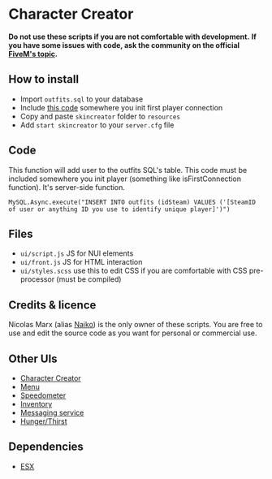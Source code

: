 # Character Creator

**Do not use these scripts if you are not comfortable with development.**
**If you have some issues with code, ask the community on the official [FiveM's topic](https://forum.fivem.net/t/preview-enhanced-hud/634217).**

## How to install

* Import ```outfits.sql``` to your database
* Include [this code](#code) somewhere you init first player connection
* Copy and paste ```skincreator``` folder to ```resources```
* Add ```start skincreator``` to your ```server.cfg``` file

## Code

This function will add user to the outfits SQL's table. This code must be included somewhere you init player (something like isFirstConnection function). It's server-side function.
```
MySQL.Async.execute("INSERT INTO outfits (idSteam) VALUES ('[SteamID of user or anything ID you use to identify unique player]')")
```

## Files

* ```ui/script.js``` JS for NUI elements
* ```ui/front.js``` JS for HTML interaction
* ```ui/styles.scss``` use this to edit CSS if you are comfortable with CSS pre-processor (must be compiled)

## Credits & licence

Nicolas Marx (alias [Naiko](https://twitter.com/naikzer_)) is the only owner of these scripts. You are free to use and edit the source code as you want for personal or commercial use. 

## Other UIs

* [Character Creator](../skincreator)
* [Menu](../menu)
* [Speedometer](../speedometer) 
* [Inventory]() 
* [Messaging service]() 
* [Hunger/Thirst](../hungerthirst) 

## Dependencies

* [ESX](https://github.com/FXServer-ESX/fxserver-tprp_base)

